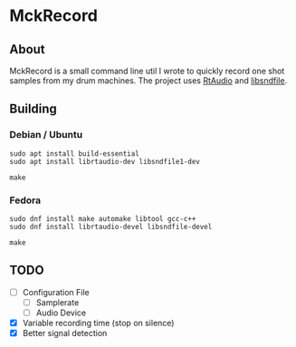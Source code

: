 # MckRecord

## About

MckRecord is a small command line util I wrote to quickly record one shot samples from my drum machines.
The project uses [RtAudio](https://www.music.mcgill.ca/~gary/rtaudio/) and [libsndfile](http://www.mega-nerd.com/libsndfile/).

## Building

### Debian / Ubuntu
```
sudo apt install build-essential
sudo apt install librtaudio-dev libsndfile1-dev

make
```

### Fedora
```
sudo dnf install make automake libtool gcc-c++
sudo dnf install librtaudio-devel libsndfile-devel

make
```

## TODO

- [ ] Configuration File
    - [ ] Samplerate
    - [ ] Audio Device
- [x] Variable recording time (stop on silence)
- [x] Better signal detection